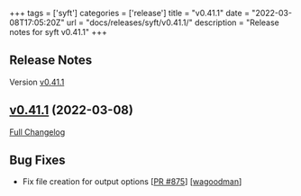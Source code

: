 +++
tags = ['syft']
categories = ['release']
title = "v0.41.1"
date = "2022-03-08T17:05:20Z"
url = "docs/releases/syft/v0.41.1/"
description = "Release notes for syft v0.41.1"
+++

## Release Notes

Version [v0.41.1](https://github.com/anchore/syft/releases/tag/v0.41.1)

## [v0.41.1](https://github.com/anchore/syft/tree/v0.41.1) (2022-03-08)

[Full Changelog](https://github.com/anchore/syft/compare/v0.41.0...v0.41.1)

## Bug Fixes

- Fix file creation for output options [[PR #875](https://github.com/anchore/syft/pull/875)] [[wagoodman](https://github.com/wagoodman)]
